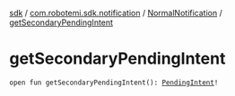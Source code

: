 [sdk](../../index.md) / [com.robotemi.sdk.notification](../index.md) / [NormalNotification](index.md) / [getSecondaryPendingIntent](./get-secondary-pending-intent.md)

# getSecondaryPendingIntent

`open fun getSecondaryPendingIntent(): `[`PendingIntent`](https://developer.android.com/reference/android/app/PendingIntent.html)`!`